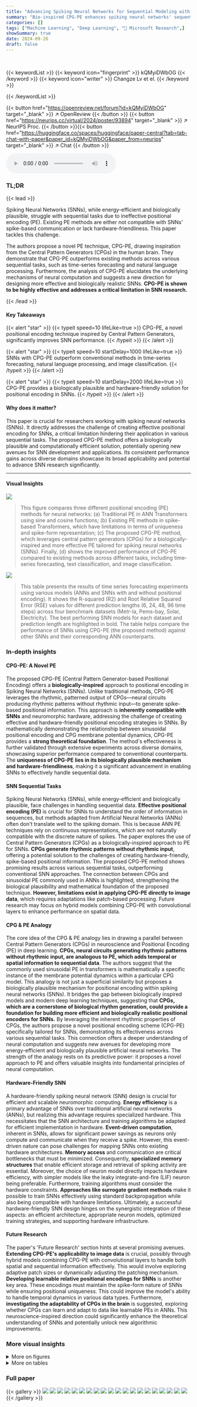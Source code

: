 ```yaml
---
title: "Advancing Spiking Neural Networks for Sequential Modeling with Central Pattern Generators"
summary: "Bio-inspired CPG-PE enhances spiking neural networks' sequential modeling by efficiently encoding position information, outperforming conventional methods across various tasks."
categories: []
tags: ["Machine Learning", "Deep Learning", "🏢 Microsoft Research",]
showSummary: true
date: 2024-09-26
draft: false
---
```


<br>

{{< keywordList >}}
{{< keyword icon="fingerprint" >}} kQMyiDWbOG {{< /keyword >}}
{{< keyword icon="writer" >}} Changze Lv et el. {{< /keyword >}}
 
{{< /keywordList >}}

{{< button href="https://openreview.net/forum?id=kQMyiDWbOG" target="_blank" >}}
↗ OpenReview
{{< /button >}}
{{< button href="https://neurips.cc/virtual/2024/poster/93894" target="_blank" >}}
↗ NeurIPS Proc.
{{< /button >}}{{< button href="https://huggingface.co/spaces/huggingface/paper-central?tab=tab-chat-with-paper&paper_id=kQMyiDWbOG&paper_from=neurips" target="_blank" >}}
↗ Chat
{{< /button >}}



<audio controls>
    <source src="https://ai-paper-reviewer.com/kQMyiDWbOG/podcast.wav" type="audio/wav">
    Your browser does not support the audio element.
</audio>


### TL;DR


{{< lead >}}

Spiking Neural Networks (SNNs), while energy-efficient and biologically plausible, struggle with sequential tasks due to ineffective positional encoding (PE).  Existing PE methods are either not compatible with SNNs' spike-based communication or lack hardware-friendliness.  This paper tackles this challenge.

The authors propose a novel PE technique, CPG-PE, drawing inspiration from the Central Pattern Generators (CPGs) in the human brain.  They demonstrate that CPG-PE outperforms existing methods across various sequential tasks, such as time-series forecasting and natural language processing.  Furthermore, the analysis of CPG-PE elucidates the underlying mechanisms of neural computation and suggests a new direction for designing more effective and biologically realistic SNNs. **CPG-PE is shown to be highly effective and addresses a critical limitation in SNN research.**

{{< /lead >}}


#### Key Takeaways

{{< alert "star" >}}
{{< typeit speed=10 lifeLike=true >}} CPG-PE, a novel positional encoding technique inspired by Central Pattern Generators, significantly improves SNN performance. {{< /typeit >}}
{{< /alert >}}

{{< alert "star" >}}
{{< typeit speed=10 startDelay=1000 lifeLike=true >}} SNNs with CPG-PE outperform conventional methods in time-series forecasting, natural language processing, and image classification. {{< /typeit >}}
{{< /alert >}}

{{< alert "star" >}}
{{< typeit speed=10 startDelay=2000 lifeLike=true >}} CPG-PE provides a biologically plausible and hardware-friendly solution for positional encoding in SNNs. {{< /typeit >}}
{{< /alert >}}

#### Why does it matter?
This paper is crucial for researchers working with spiking neural networks (SNNs). It directly addresses the challenge of creating effective positional encoding for SNNs, a critical limitation hindering their application in various sequential tasks. The proposed CPG-PE method offers a biologically plausible and computationally efficient solution, potentially opening new avenues for SNN development and applications.  Its consistent performance gains across diverse domains showcase its broad applicability and potential to advance SNN research significantly.

------
#### Visual Insights



![](https://ai-paper-reviewer.com/kQMyiDWbOG/figures_2_1.jpg)

> This figure compares three different positional encoding (PE) methods for neural networks: (a) Traditional PE in ANN Transformers using sine and cosine functions; (b) Existing PE methods in spike-based Transformers, which have limitations in terms of uniqueness and spike-form representation; (c) The proposed CPG-PE method, which leverages central pattern generators (CPGs) for a biologically-inspired and more effective PE tailored for spiking neural networks (SNNs). Finally, (d) shows the improved performance of CPG-PE compared to existing methods across different tasks, including time-series forecasting, text classification, and image classification.





![](https://ai-paper-reviewer.com/kQMyiDWbOG/tables_6_1.jpg)

> This table presents the results of time series forecasting experiments using various models (ANNs and SNNs with and without positional encoding).  It shows the R-squared (R2) and Root Relative Squared Error (RSE) values for different prediction lengths (6, 24, 48, 96 time steps) across four benchmark datasets (Metr-la, Pems-bay, Solar, Electricity).  The best performing SNN models for each dataset and prediction length are highlighted in bold. The table helps compare the performance of SNNs using CPG-PE (the proposed method) against other SNNs and their corresponding ANN counterparts.





### In-depth insights


#### CPG-PE: A Novel PE
The proposed CPG-PE (Central Pattern Generator-based Positional Encoding) offers a **biologically-inspired** approach to positional encoding in Spiking Neural Networks (SNNs).  Unlike traditional methods, CPG-PE leverages the rhythmic, patterned output of CPGs—neural circuits producing rhythmic patterns without rhythmic input—to generate spike-based positional information. This approach is **inherently compatible with SNNs** and neuromorphic hardware, addressing the challenge of creating effective and hardware-friendly positional encoding strategies in SNNs.  By mathematically demonstrating the relationship between sinusoidal positional encoding and CPG membrane potential dynamics, CPG-PE provides a **strong theoretical foundation**. The method's effectiveness is further validated through extensive experiments across diverse domains, showcasing superior performance compared to conventional counterparts. The **uniqueness of CPG-PE lies in its biologically plausible mechanism and hardware-friendliness**, making it a significant advancement in enabling SNNs to effectively handle sequential data.

#### SNN Sequential Tasks
Spiking Neural Networks (SNNs), while energy-efficient and biologically plausible, face challenges in handling sequential data.  **Effective positional encoding (PE)** is crucial for SNNs to understand the order of information in sequences, but methods adapted from Artificial Neural Networks (ANNs) often don't translate well to the spiking domain. This is because ANN PE techniques rely on continuous representations, which are not naturally compatible with the discrete nature of spikes. The paper explores the use of Central Pattern Generators (CPGs) as a biologically-inspired approach to PE for SNNs.  **CPGs generate rhythmic patterns without rhythmic input**, offering a potential solution to the challenges of creating hardware-friendly, spike-based positional information.  The proposed CPG-PE method shows promising results across various sequential tasks, outperforming conventional SNN approaches.  The connection between CPGs and sinusoidal PE commonly used in ANNs is highlighted, strengthening the biological plausibility and mathematical foundation of the proposed technique.  **However, limitations exist in applying CPG-PE directly to image data**, which requires adaptations like patch-based processing. Future research may focus on hybrid models combining CPG-PE with convolutional layers to enhance performance on spatial data.

#### CPG & PE Analogy
The core idea of the CPG & PE analogy lies in drawing a parallel between Central Pattern Generators (CPGs) in neuroscience and Positional Encoding (PE) in deep learning.  **CPGs, neural circuits generating rhythmic patterns without rhythmic input, are analogous to PE, which adds temporal or spatial information to sequential data**. The authors suggest that the commonly used sinusoidal PE in transformers is mathematically a specific instance of the membrane potential dynamics within a particular CPG model. This analogy is not just a superficial similarity but proposes a biologically plausible mechanism for positional encoding within spiking neural networks (SNNs).  It bridges the gap between biologically inspired models and modern deep learning techniques, suggesting that **CPGs, which are a cornerstone of biological rhythm generation, could provide a foundation for building more efficient and biologically realistic positional encoders for SNNs.** By leveraging the inherent rhythmic properties of CPGs, the authors propose a novel positional encoding scheme (CPG-PE) specifically tailored for SNNs, demonstrating its effectiveness across various sequential tasks. This connection offers a deeper understanding of neural computation and suggests new avenues for developing more energy-efficient and biologically plausible artificial neural networks.  The strength of the analogy rests on its predictive power: it proposes a novel approach to PE and offers valuable insights into fundamental principles of neural computation.

#### Hardware-Friendly SNN
A hardware-friendly spiking neural network (SNN) design is crucial for efficient and scalable neuromorphic computing.  **Energy efficiency** is a primary advantage of SNNs over traditional artificial neural networks (ANNs), but realizing this advantage requires specialized hardware. This necessitates that the SNN architecture and training algorithms be adapted for efficient implementation in hardware.  **Event-driven computation**, inherent in SNNs, allows for significant power savings as neurons only compute and communicate when they receive a spike.  However, this event-driven nature can pose challenges for mapping SNNs onto existing hardware architectures.  **Memory access** and communication are critical bottlenecks that must be minimized.  Consequently,  **specialized memory structures** that enable efficient storage and retrieval of spiking activity are essential.  Moreover, the choice of neuron model directly impacts hardware efficiency, with simpler models like the leaky integrate-and-fire (LIF) neuron being preferable. Furthermore, training algorithms must consider the hardware constraints.  **Approaches like surrogate gradient methods** make it possible to train SNNs effectively using standard backpropagation while also being compatible with hardware limitations.   Ultimately, a successful hardware-friendly SNN design hinges on the synergistic integration of these aspects: an efficient architecture, appropriate neuron models, optimized training strategies, and supporting hardware infrastructure.

#### Future Research
The paper's 'Future Research' section hints at several promising avenues.  **Extending CPG-PE's applicability to image data** is crucial, possibly through hybrid models combining CPG-PE with convolutional layers to handle both spatial and sequential information effectively.  This would involve exploring adaptive patch sizes or dynamically adjusting the patching mechanism.  **Developing learnable relative positional encodings for SNNs** is another key area.  These encodings must maintain the spike-form nature of SNNs while ensuring positional uniqueness. This could improve the model's ability to handle temporal dynamics in various data types.  Furthermore, **investigating the adaptability of CPGs in the brain** is suggested, exploring whether CPGs can learn and adapt to data like learnable PEs in ANNs. This neuroscience-inspired direction could significantly enhance the theoretical understanding of SNNs and potentially unlock new algorithmic improvements.


### More visual insights

<details>
<summary>More on figures
</summary>


![](https://ai-paper-reviewer.com/kQMyiDWbOG/figures_4_1.jpg)

> This figure illustrates the concept of Central Pattern Generators (CPGs). Panel (a) shows a schematic diagram of two CPG neurons mutually inhibiting each other through spiking activity. Panel (b) presents spike trains of four CPG neurons, depicting the rhythmic and coordinated spiking pattern produced by a CPG network.  The curves represent the neurons' membrane potential over time, with vertical lines indicating spike events.


![](https://ai-paper-reviewer.com/kQMyiDWbOG/figures_5_1.jpg)

> This figure illustrates the implementation of the CPG-PE method in SNNs.  It shows how the positional encoding (CPG-PE) is integrated into the network, maintaining binary spike signals.  A linear layer adjusts the dimensionality after concatenation of the input and encoded signals, preparing the data for a spiking neuron layer.


![](https://ai-paper-reviewer.com/kQMyiDWbOG/figures_8_1.jpg)

> This figure compares different positional encoding methods for neural networks, including traditional methods used in ANN transformers and spike transformers, and the novel CPG-PE method proposed in the paper.  Panel (a) shows the sinusoidal positional encoding in ANN Transformers. Panel (b) illustrates the relative positional encoding previously used in spike-based transformers. Panel (c) presents the proposed CPG-PE (Central Pattern Generator Positional Encoding) method. Finally, Panel (d) demonstrates the superior performance of CPG-PE across various tasks like time-series forecasting, text classification, and image classification, highlighting its effectiveness as a positional encoding technique for spiking neural networks (SNNs).


![](https://ai-paper-reviewer.com/kQMyiDWbOG/figures_17_1.jpg)

> This figure illustrates how the proposed CPG-PE method is integrated into spiking neural networks (SNNs). It shows the process of positional encoding using CPG-PE, followed by concatenation with the input spike matrix and a linear layer to map the feature dimension back to the original size.  The figure highlights that the entire process maintains the spike format for hardware-friendly compatibility.


</details>




<details>
<summary>More on tables
</summary>


![](https://ai-paper-reviewer.com/kQMyiDWbOG/tables_6_2.jpg)
> This table presents the accuracy results achieved by various Spiking Neural Network (SNN) models and a fine-tuned BERT model on six different text classification benchmark datasets.  The table compares the performance of Spikformer models with different positional encoding methods (no positional encoding, random positional encoding, float positional encoding, and CPG-PE). The results show that the Spikformer model with CPG-PE achieves the best accuracy, surpassing other SNN models and approaching the performance of the BERT model. The results are averaged across five random seeds, showcasing the consistency of CPG-PE's effectiveness.

![](https://ai-paper-reviewer.com/kQMyiDWbOG/tables_7_1.jpg)
> This table presents the results of image classification experiments conducted on three benchmark datasets: CIFAR10, CIFAR10-DVS, and CIFAR100.  It compares the performance of various Spikformer models with different positional encoding methods (no positional encoding, random positional encoding, float PE, RPE, and the proposed CPG-PE).  The table shows the number of parameters for each model and its accuracy on each dataset. The best performing models are highlighted.

![](https://ai-paper-reviewer.com/kQMyiDWbOG/tables_13_1.jpg)
> This table presents the experimental results for time-series forecasting on four benchmark datasets (Metr-la, Pems-bay, Solar, and Electricity) using various prediction lengths (6, 24, 48, 96).  It compares the performance of different Spiking Neural Networks (SNNs) with and without positional encoding (PE), including both conventional ANN-based models for comparison.  The table shows R-squared (R2) and Root Relative Squared Error (RSE) values for each model configuration, indicating the impact of different PE methods on the prediction accuracy. The best results for SNNs are highlighted in bold.

![](https://ai-paper-reviewer.com/kQMyiDWbOG/tables_17_1.jpg)
> This table presents the results of image classification experiments conducted on the ImageNet dataset using three different Spikformer models: one without positional encoding, one with relative positional encoding (RPE), and one with the proposed CPG-PE. The table shows the number of parameters (in millions) and the accuracy achieved by each model.  The results demonstrate that the CPG-PE model outperforms the other two models, achieving higher accuracy with a comparable number of parameters. This highlights the effectiveness of the CPG-PE method for image classification tasks.

</details>




### Full paper

{{< gallery >}}
<img src="https://ai-paper-reviewer.com/kQMyiDWbOG/1.png" class="grid-w50 md:grid-w33 xl:grid-w25" />
<img src="https://ai-paper-reviewer.com/kQMyiDWbOG/2.png" class="grid-w50 md:grid-w33 xl:grid-w25" />
<img src="https://ai-paper-reviewer.com/kQMyiDWbOG/3.png" class="grid-w50 md:grid-w33 xl:grid-w25" />
<img src="https://ai-paper-reviewer.com/kQMyiDWbOG/4.png" class="grid-w50 md:grid-w33 xl:grid-w25" />
<img src="https://ai-paper-reviewer.com/kQMyiDWbOG/5.png" class="grid-w50 md:grid-w33 xl:grid-w25" />
<img src="https://ai-paper-reviewer.com/kQMyiDWbOG/6.png" class="grid-w50 md:grid-w33 xl:grid-w25" />
<img src="https://ai-paper-reviewer.com/kQMyiDWbOG/7.png" class="grid-w50 md:grid-w33 xl:grid-w25" />
<img src="https://ai-paper-reviewer.com/kQMyiDWbOG/8.png" class="grid-w50 md:grid-w33 xl:grid-w25" />
<img src="https://ai-paper-reviewer.com/kQMyiDWbOG/9.png" class="grid-w50 md:grid-w33 xl:grid-w25" />
<img src="https://ai-paper-reviewer.com/kQMyiDWbOG/10.png" class="grid-w50 md:grid-w33 xl:grid-w25" />
<img src="https://ai-paper-reviewer.com/kQMyiDWbOG/11.png" class="grid-w50 md:grid-w33 xl:grid-w25" />
<img src="https://ai-paper-reviewer.com/kQMyiDWbOG/12.png" class="grid-w50 md:grid-w33 xl:grid-w25" />
<img src="https://ai-paper-reviewer.com/kQMyiDWbOG/13.png" class="grid-w50 md:grid-w33 xl:grid-w25" />
<img src="https://ai-paper-reviewer.com/kQMyiDWbOG/14.png" class="grid-w50 md:grid-w33 xl:grid-w25" />
<img src="https://ai-paper-reviewer.com/kQMyiDWbOG/15.png" class="grid-w50 md:grid-w33 xl:grid-w25" />
<img src="https://ai-paper-reviewer.com/kQMyiDWbOG/16.png" class="grid-w50 md:grid-w33 xl:grid-w25" />
<img src="https://ai-paper-reviewer.com/kQMyiDWbOG/17.png" class="grid-w50 md:grid-w33 xl:grid-w25" />
<img src="https://ai-paper-reviewer.com/kQMyiDWbOG/18.png" class="grid-w50 md:grid-w33 xl:grid-w25" />
<img src="https://ai-paper-reviewer.com/kQMyiDWbOG/19.png" class="grid-w50 md:grid-w33 xl:grid-w25" />
<img src="https://ai-paper-reviewer.com/kQMyiDWbOG/20.png" class="grid-w50 md:grid-w33 xl:grid-w25" />
{{< /gallery >}}